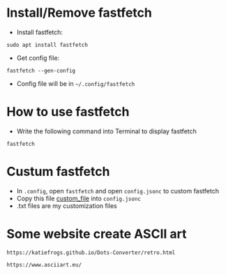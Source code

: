 # Install/Remove fastfetch
- Install fastfetch:
```
sudo apt install fastfetch
```
- Get config file:
```
fastfetch --gen-config
```
- Config file will be in `~/.config/fastfetch`


# How to use fastfetch
- Write the following command into Terminal to display fastfetch
```
fastfetch
```


# Custum fastfetch
- In `.config`, open `fastfetch` and open `config.jsonc` to custom fastfetch
- Copy this file [custom_file][1] into `config.jsonc`
- .txt files are my customization files

[1]: <https://github.com/VietPQ685/custom-themes/blob/main/Custom_fastfetch/config.jsonc>


# Some website create ASCII art
```
https://katiefrogs.github.io/Dots-Converter/retro.html
```
```
https://www.asciiart.eu/
```
